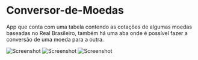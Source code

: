 # Conversor-de-Moedas

App que conta com uma tabela contendo as cotações de algumas moedas baseadas no Real Brasileiro, também há uma aba onde é possível
fazer a conversão de uma moeda para a outra.

![Screenshot](https://user-images.githubusercontent.com/33136664/111235272-13180d80-85cf-11eb-9a8b-6b0ede924094.png)
![Screenshot](https://user-images.githubusercontent.com/33136664/111235275-14493a80-85cf-11eb-9088-169b72ca3208.png)
![Screenshot](https://user-images.githubusercontent.com/33136664/111235276-14493a80-85cf-11eb-895b-9365ad6d6912.png)